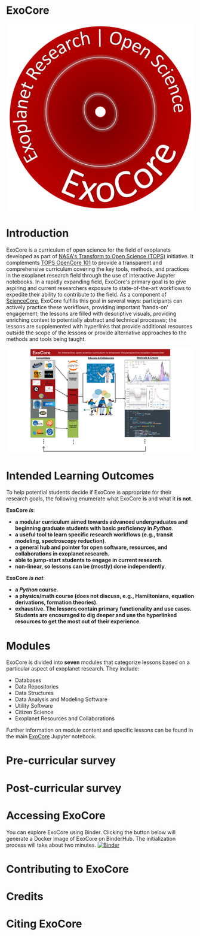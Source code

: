 # ExoCore

<p align="center">
  <img src="./ExoCore/Auxiliary_Files/Graphics/Main_Page/ExoCore_Logo.png" alt="ExoCore" width="500" />
</p>


# Introduction
ExoCore is a curriculum of open science for the field of exoplanets developed as part of [NASA's Transform to Open Science (TOPS)](https://nasa.github.io/Transform-to-Open-Science/) initiative. It complements [TOPS OpenCore 101](https://nasa.github.io/Transform-to-Open-Science/take-os101/) to provide a transparent and comprehensive curriculum covering the key tools, methods, and practices in the exoplanet research field through the use of interactive Jupyter notebooks. In a rapidly expanding field, ExoCore's primary goal is to give aspiring and current researchers exposure to state-of-the-art workflows to expedite their ability to contribute to the field. As a component of [ScienceCore](https://www.nasa.gov/centers-and-facilities/marshall/nasa-boosts-open-science-through-innovative-training/), ExoCore fulfills this goal in several ways: participants can actively practice these workflows, providing important 'hands-on' engagement; the lessons are filled with descriptive visuals, providing enriching context to potentially abstract and technical processes; the lessons are supplemented with hyperlinks that provide additional resources outside the scope of the lessons or provide alternative approaches to the methods and tools being taught.

![image](./ExoCore/Auxiliary_Files/Graphics/Main_Page/ExoCore_V2.png)


# Intended Learning Outcomes
To help potential students decide if ExoCore is appropriate for their research goals, the following enumerate what ExoCore **is** and what it **is not**.

<div class="alert alert-block alert-info">

**ExoCore ***is*****:
* **a modular curriculum aimed towards advanced undergraduates and beginning graduate students with basic proficiency in ***Python*****.
* **a useful tool to learn specific research workflows (e.g., transit modeling, spectroscopy reduction)**.
* **a general hub and pointer for open software, resources, and collaborations in exoplanet research**.
* **able to jump-start students to engage in current research**.
* **non-linear, so lessons can be (mostly) done independently**.

</div>

<div class="alert alert-block alert-warning">

**ExoCore** ***is not***:
* **a ***Python*** course**.
* **a physics/math course (does not discuss, e.g., Hamiltonians, equation derivations, formation theories)**.
* **exhaustive. The lessons contain **primary** functionality and use cases. Students are encouraged to dig deeper and use the hyperlinked resources to get the most out of their experience**.

</div>

# Modules

ExoCore is divided into **seven** modules that categorize lessons based on a particular aspect of exoplanet research. They include:

* Databases
* Data Repositories
* Data Structures
* Data Analysis and Modeling Software
* Utility Software
* Citizen Science
* Exoplanet Resources and Collaborations

Further information on module content and specific lessons can be found in the main [ExoCore](./ExoCore/ExoCore.ipynb) Jupyter notebook.

# Pre-curricular survey


# Post-curricular survey


# Accessing ExoCore
You can explore ExoCore using Binder. Clicking the button below will generate a Docker image of ExoCore on BinderHub. The initialization process will take about two minutes.
[![Binder](https://mybinder.org/badge_logo.svg)](https://mybinder.org/v2/gh/astromusers/exocore/HEAD)


# Contributing to ExoCore


# Credits


# Citing ExoCore
